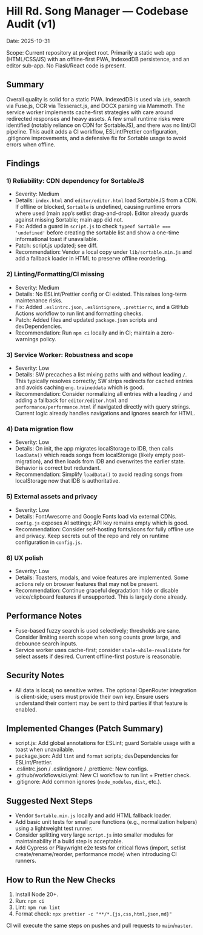 # Hill Rd. Song Manager — Codebase Audit (v1)

Date: 2025-10-31

Scope: Current repository at project root. Primarily a static web app (HTML/CSS/JS) with an offline-first PWA, IndexedDB persistence, and an editor sub-app. No Flask/React code is present.

## Summary

Overall quality is solid for a static PWA. IndexedDB is used via `idb`, search via Fuse.js, OCR via Tesseract.js, and DOCX parsing via Mammoth. The service worker implements cache-first strategies with care around redirected responses and heavy assets. A few small runtime risks were identified (notably reliance on CDN for SortableJS), and there was no lint/CI pipeline. This audit adds a CI workflow, ESLint/Prettier configuration, .gitignore improvements, and a defensive fix for Sortable usage to avoid errors when offline.

## Findings

### 1) Reliability: CDN dependency for SortableJS
- Severity: Medium
- Details: `index.html` and `editor/editor.html` load SortableJS from a CDN. If offline or blocked, `Sortable` is undefined, causing runtime errors where used (main app’s setlist drag-and-drop). Editor already guards against missing Sortable; main app did not.
- Fix: Added a guard in `script.js` to check `typeof Sortable === 'undefined'` before creating the sortable list and show a one-time informational toast if unavailable.
- Patch: script.js updated; see diff.
- Recommendation: Vendor a local copy under `lib/sortable.min.js` and add a fallback loader in HTML to preserve offline reordering.

### 2) Linting/Formatting/CI missing
- Severity: Medium
- Details: No ESLint/Prettier config or CI existed. This raises long-term maintenance risks.
- Fix: Added `.eslintrc.json`, `.eslintignore`, `.prettierrc`, and a GitHub Actions workflow to run lint and formatting checks.
- Patch: Added files and updated `package.json` scripts and devDependencies.
- Recommendation: Run `npm ci` locally and in CI; maintain a zero-warnings policy.

### 3) Service Worker: Robustness and scope
- Severity: Low
- Details: SW precaches a list mixing paths with and without leading `/`. This typically resolves correctly; SW strips redirects for cached entries and avoids caching `eng.traineddata` which is good.
- Recommendation: Consider normalizing all entries with a leading `/` and adding a fallback for `editor/editor.html` and `performance/performance.html` if navigated directly with query strings. Current logic already handles navigations and ignores search for HTML.

### 4) Data migration flow
- Severity: Low
- Details: On init, the app migrates localStorage to IDB, then calls `loadData()` which reads songs from localStorage (likely empty post-migration), and then loads from IDB and overwrites the earlier state. Behavior is correct but redundant.
- Recommendation: Simplify `loadData()` to avoid reading songs from localStorage now that IDB is authoritative.

### 5) External assets and privacy
- Severity: Low
- Details: FontAwesome and Google Fonts load via external CDNs. `config.js` exposes AI settings; API key remains empty which is good.
- Recommendation: Consider self-hosting fonts/icons for fully offline use and privacy. Keep secrets out of the repo and rely on runtime configuration in `config.js`.

### 6) UX polish
- Severity: Low
- Details: Toasters, modals, and voice features are implemented. Some actions rely on browser features that may not be present.
- Recommendation: Continue graceful degradation: hide or disable voice/clipboard features if unsupported. This is largely done already.

## Performance Notes
- Fuse-based fuzzy search is used selectively; thresholds are sane. Consider limiting search scope when song counts grow large, and debounce search inputs.
- Service worker uses cache-first; consider `stale-while-revalidate` for select assets if desired. Current offline-first posture is reasonable.

## Security Notes
- All data is local; no sensitive writes. The optional OpenRouter integration is client-side; users must provide their own key. Ensure users understand their content may be sent to third parties if that feature is enabled.

## Implemented Changes (Patch Summary)
- script.js: Add global annotations for ESLint; guard Sortable usage with a toast when unavailable.
- package.json: Add `lint` and `format` scripts; devDependencies for ESLint/Prettier.
- .eslintrc.json / .eslintignore / .prettierrc: New configs.
- .github/workflows/ci.yml: New CI workflow to run lint + Prettier check.
- .gitignore: Add common ignores (`node_modules`, `dist`, etc.).

## Suggested Next Steps
- Vendor `Sortable.min.js` locally and add HTML fallback loader.
- Add basic unit tests for small pure functions (e.g., normalization helpers) using a lightweight test runner.
- Consider splitting very large `script.js` into smaller modules for maintainability if a build step is acceptable.
- Add Cypress or Playwright e2e tests for critical flows (import, setlist create/rename/reorder, performance mode) when introducing CI runners.

## How to Run the New Checks
1) Install Node 20+.
2) Run: `npm ci`
3) Lint: `npm run lint`
4) Format check: `npx prettier -c "**/*.{js,css,html,json,md}"`

CI will execute the same steps on pushes and pull requests to `main`/`master`.

